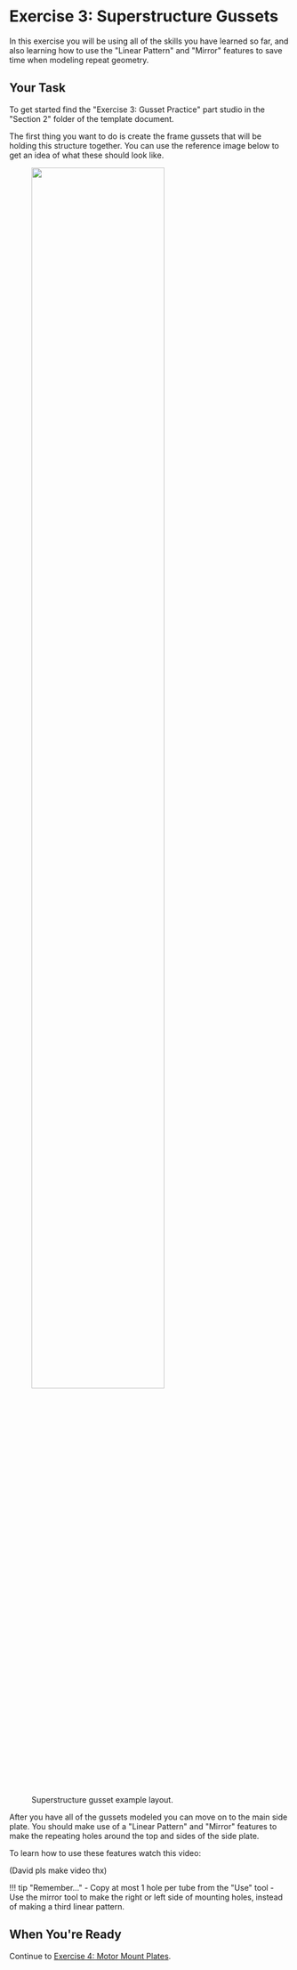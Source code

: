 # Exercise 3: Superstructure Gussets

In this exercise you will be using all of the skills you have learned so far, and also learning how to use the "Linear Pattern" and "Mirror" features to save time when modeling repeat geometry.

## Your Task

To get started find the "Exercise 3: Gusset Practice" part studio in the "Section 2" folder of the template document. 

The first thing you want to do is create the frame gussets that will be holding this structure together. You can use the reference image below to get an idea of what these should look like. 


<figure>
  <img src="/img/learning-course/stage1a/superstructure-gusset-example.webp" style="width:75%">
  <figcaption>Superstructure gusset example layout.</figcaption>
</figure>

After you have all of the gussets modeled you can move on to the main side plate. You should make use of a "Linear Pattern" and "Mirror" features to make the repeating holes around the top and sides of the side plate.

To learn how to use these features watch this video:

(David pls make video thx)

!!! tip "Remember..."
    - Copy at most 1 hole per tube from the "Use" tool
    - Use the mirror tool to make the right or left side of     mounting holes, instead of making a third linear pattern.

## When You're Ready

Continue to [Exercise 4: Motor Mount Plates](section2-exercise4.md).
